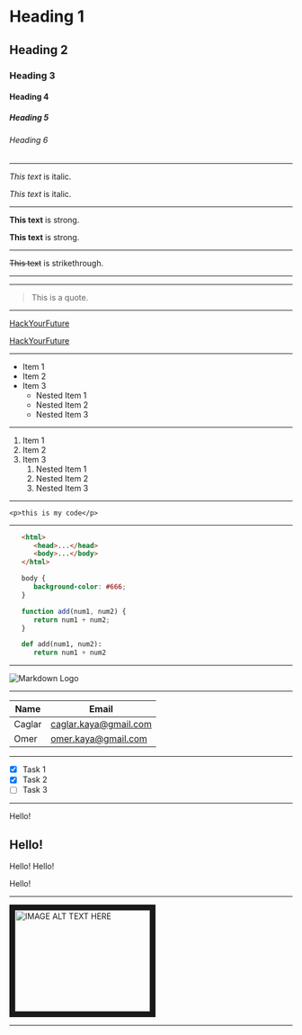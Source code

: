 <!-- Headings -->
# Heading 1
## Heading 2
### Heading 3
#### Heading 4
##### Heading 5
###### Heading 6

---

<!-- Italics -->
*This text* is italic.

_This text_ is italic.

---

<!-- Strong -->
**This text** is strong.

__This text__ is strong.

---

<!-- Strikethrough -->
~~This text~~ is strikethrough.

<!-- Horizontal Rule -->

---
___

<!-- Blockquote -->
> This is a quote.

---

<!-- Links -->
[HackYourFuture](https://www.hackyourfuture.net/)

[HackYourFuture](https://www.hackyourfuture.net/ "HackYourFuture")

---

<!-- Unordered List -->
* Item 1
* Item 2
* Item 3
   * Nested Item 1
   * Nested Item 2
   * Nested Item 3

---

<!-- Ordered List -->
1. Item 1
2. Item 2
3. Item 3
   1. Nested Item 1
   2. Nested Item 2
   3. Nested Item 3

---

<!-- Inline Code Block -->
`<p>this is my code</p>`

---

<!-- Code Block -->
```html
   <html>
      <head>...</head>
      <body>...</body>
   </html>
```

```css
   body {
      background-color: #666;
   }
```

```javascript
   function add(num1, num2) {
      return num1 + num2;
   } 
```

```python
   def add(num1, num2):
      return num1 + num2
```
---

<!-- Images -->
![Markdown Logo](https://markdown-here.com/img/icon48.png)

---

<!-- Tables -->

| Name   | Email                    |
|--------|--------------------------|
| Caglar | caglar.kaya@gmail.com    |
| Omer   | omer.kaya@gmail.com      |

---

<!-- Task Lists -->
* [x] Task 1
* [x] Task 2
* [ ] Task 3

---

<!-- Line Breaks -->
Hello!

Hello!
--

Hello!
Hello!

Hello!

---

<!-- Youtube Videos -->

<a href="http://www.youtube.com/watch?feature=player_embedded&v=YOUTUBE_VIDEO_ID_HERE
" target="_blank"><img src="https://encrypted-tbn0.gstatic.com/images?q=tbn:ANd9GcS6AX3XTn4FV4VgbZ07deAoSB_KmmuPYMXTHw&usqp=CAU" 
alt="IMAGE ALT TEXT HERE" width="240" height="180" border="10" /></a>

---


